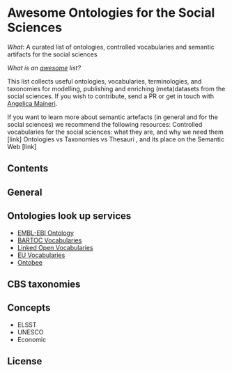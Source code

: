 # Awesome Ontologies for the Social Sciences
*What*: A curated list of ontologies, controlled vocabularies and semantic artifacts for the social sciences

*What is an [awesome](https://github.com/sindresorhus/awesome) list?*

This list collects useful ontologies, vocabularies, terminologies, and taxonomies for modelling, publishing and enriching (meta)datasets from the social sciences. If you wish to contribute, send a PR or get in touch with [Angelica Maineri](mailto:angelica@odissei-data.nl). 

If you want to learn more about semantic artefacts (in general and for the social sciences) we recommend the following resources:
Controlled vocabularies for the social sciences: what they are, and why we need them [link]
Ontologies vs Taxonomies vs Thesauri , and its place on the Semantic Web [link]

## Contents

## General

## Ontologies look up services
- [EMBL-EBI Ontology](https://www.ebi.ac.uk/ols/index)
- [BARTOC Vocabularies](https://bartoc.org/vocabularies)
- [Linked Open Vocabularies](https://lov.linkeddata.es/dataset/lov/)
- [EU Vocabularies](https://op.europa.eu/en/web/eu-vocabularies)
- [Ontobee](https://ontobee.org/)

## CBS taxonomies

## Concepts
- ELSST
- UNESCO
- Economic

## License
